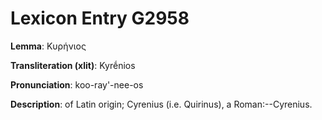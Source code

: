 # Lexicon Entry G2958

**Lemma**: Κυρήνιος

**Transliteration (xlit)**: Kyrḗnios

**Pronunciation**: koo-ray'-nee-os

**Description**:
of Latin origin; Cyrenius (i.e. Quirinus), a Roman:--Cyrenius.
